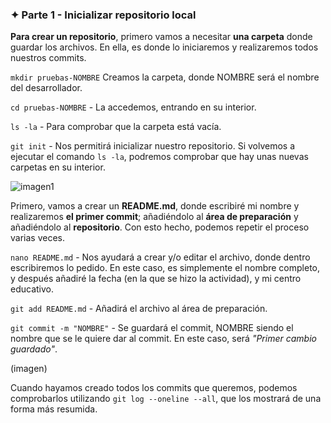 ### ✦ Parte 1 - Inicializar repositorio local

**Para crear un repositorio**, primero vamos a necesitar **una carpeta** donde guardar los archivos. En ella, es donde lo iniciaremos y realizaremos todos nuestros commits.

```mkdir pruebas-NOMBRE```
Creamos la carpeta, donde NOMBRE será el nombre del desarrollador. 

```cd pruebas-NOMBRE``` - La accedemos, entrando en su interior.

```ls -la``` - Para comprobar que la carpeta está vacía.

```git init``` - Nos permitirá inicializar nuestro repositorio. Si volvemos a ejecutar el comando `ls -la`, podremos comprobar que hay unas nuevas carpetas en su interior.

![imagen1](https://github.com/divinegarden/pruebas-teresa/blob/master/apuntes/imagenesProyecto/p1/1.png)

Primero, vamos a crear un **README.md**, donde escribiré mi nombre y realizaremos **el primer commit**; añadiéndolo al **área de preparación** y añadiéndolo al **repositorio**. Con esto hecho, podemos repetir el proceso varias veces.

```nano README.md``` - Nos ayudará a crear y/o editar el archivo, donde dentro escribiremos lo pedido. En este caso, es simplemente el nombre completo, y después añadiré la fecha (en la que se hizo la actividad), y mi centro educativo.

```git add README.md``` - Añadirá el archivo al área de preparación.

```git commit -m "NOMBRE"``` - Se guardará el commit, NOMBRE siendo el nombre que se le quiere dar al commit. En este caso, será *"Primer cambio guardado"*. 

(imagen)

Cuando hayamos creado todos los commits que queremos, podemos comprobarlos utilizando `git log --oneline --all`, que los mostrará de una forma más resumida.
